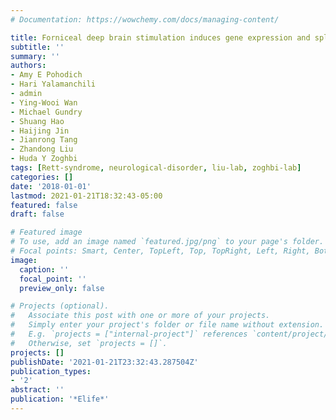 ```yaml
---
# Documentation: https://wowchemy.com/docs/managing-content/

title: Forniceal deep brain stimulation induces gene expression and splicing changes that promote neurogenesis and plasticity
subtitle: ''
summary: ''
authors:
- Amy E Pohodich
- Hari Yalamanchili
- admin
- Ying-Wooi Wan
- Michael Gundry
- Shuang Hao
- Haijing Jin
- Jianrong Tang
- Zhandong Liu
- Huda Y Zoghbi
tags: [Rett-syndrome, neurological-disorder, liu-lab, zoghbi-lab]
categories: []
date: '2018-01-01'
lastmod: 2021-01-21T18:32:43-05:00
featured: false
draft: false

# Featured image
# To use, add an image named `featured.jpg/png` to your page's folder.
# Focal points: Smart, Center, TopLeft, Top, TopRight, Left, Right, BottomLeft, Bottom, BottomRight.
image:
  caption: ''
  focal_point: ''
  preview_only: false

# Projects (optional).
#   Associate this post with one or more of your projects.
#   Simply enter your project's folder or file name without extension.
#   E.g. `projects = ["internal-project"]` references `content/project/deep-learning/index.md`.
#   Otherwise, set `projects = []`.
projects: []
publishDate: '2021-01-21T23:32:43.287504Z'
publication_types:
- '2'
abstract: ''
publication: '*Elife*'
---
```

